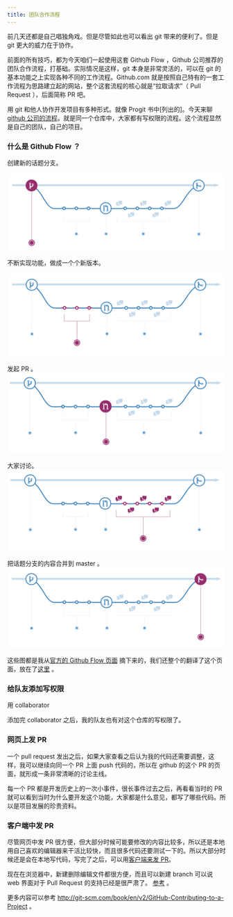 ```yaml
---
title: 团队合作流程
---
```



前几天还都是自己唱独角戏。但是尽管如此也可以看出 git 带来的便利了。但是 git 更大的威力在于协作。
<!-- 写到目前，读者还只能感受到 git 带来的麻烦，感受不到 git 带来的便利，所以单兵作战的部分还要给大家梳理一下，用了 git 到底有哪些好处，不然，如果我不是跟团队开发，那么是否就没有必要学 git 了
- 代码回滚，这样就写错了就不怕了
- 开心分支开发，master 上的代码不会被影响，这样就不用 file-v1.md file-peter.md file-billie.md 这些弱智的备份方法了
- check happycasts git workflow for more
 -->

前面的所有技巧，都为今天咱们一起使用这套 Github Flow ，Github 公司推荐的团队合作流程，打基础。实际情况是这样，git 本身是非常灵活的，可以在 git 的基本功能之上实现各种不同的工作流程。Github.com 就是按照自己特有的一套工作流程为思路建立起的网站，整个这套流程的核心就是“拉取请求”（ Pull Request ），后面简称 PR 吧。

用 git 和他人协作开发项目有多种形式。就像 Progit 书中[列出的]。今天来聊 [github 公司的流程](https://guides.github.com/introduction/flow/index.html)。就是同一个仓库中，大家都有写权限的流程。这个流程显然是自己的团队，自己的项目。


### 什么是 Github Flow ？

创建新的话题分支。

![](images/flow_github/new_branch.png)

不断实现功能，做成一个个新版本。

![](images/flow_github/make_changes.png)

发起 PR 。
![](images/flow_github/open_pr.png)

大家讨论。
![](images/flow_github/discuss.png)

把话题分支的内容合并到 master 。
![](images/flow_github/merge_in.png)


这些图都是我从[官方的 Github Flow 页面](https://guides.github.com/introduction/flow/index.html) 摘下来的，我们还整个的翻译了这个页面，放在了[这里](http://gitbeijing.com/flow) 。

### 给队友添加写权限

用 collaborator 

添加完 collaborator 之后，我的队友也有对这个仓库的写权限了。

### 网页上发 PR

<!-- 
如何在网页上直接 edit 并发出 PR
https://github.com/blog/1945-quick-pull-requests

这个方法是最简单的实现 github flow 的操作流程
 -->

<!-- https://guides.github.com/activities/hello-world/ -->



<!--  PR 定义

- 可以让队友审核你的代码
- 可以讨论，跟一个 issue 一样

Pull requests are proposed changes to a repository submitted by a user and accepted or rejected by a repository's collaborators. Like issues, pull requests each have their own discussion forum. See Using Pull Requests.

https://help.github.com/articles/github-glossary/
 -->


一个 pull request 发出之后，如果大家查看之后认为我的代码还需要调整，这样，我可以继续向同一个 PR 上面 push 代码的，所以在 github 的这个 PR 的页面，就形成一条非常清晰的讨论主线。


每一个 PR 都是开发历史上的一次小事件，很长事件过去之后，再看看当时的 PR 就可以看到当时为什么要开发这个功能，大家都是什么意见，都写了哪些代码。所以是项目发展的珍贵资料。


### 客户端中发 PR

尽管网页中发 PR 很方便，但大部分时候可能要修改的内容比较多，所以还是本地用自己喜欢的编辑器来干活比较快，而且很多代码还要测试一下的。所以大部分时候还是会在本地写代码，写完了之后，可以用[客户端来发 PR](https://github.com/blog/1946-create-pull-requests-with-github-for-mac)。

现在在浏览器中，新建删除编辑文件都很方便，而且可以新建 branch 可以说 web 界面对于 Pull Request 的支持已经是很严肃了。
[参考](https://github.com/blog/1557-github-flow-in-the-browser) 。

更多内容可以参考 <http://git-scm.com/book/en/v2/GitHub-Contributing-to-a-Project> 。
